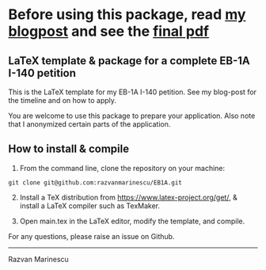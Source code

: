 # Before using this package, read [my blogpost](https://razvanmarinescu.github.io/green-card-I-140/) and see the [final pdf](https://github.com/razvanmarinescu/EB1A/raw/master/main.pdf)

## LaTeX template & package for a complete EB-1A I-140 petition

This is the LaTeX template for my EB-1A I-140 petition. See my blog-post for the timeline and on how to apply.

You are welcome to use this package to prepare your application. Also note that I anonymized certain parts of the application. 

## How to install & compile

1. From the command line, clone the repository on your machine: 

`git clone git@github.com:razvanmarinescu/EB1A.git`

2. Install a TeX distribution from https://www.latex-project.org/get/, & install a LaTeX compiler such as TexMaker. 

3. Open main.tex in the LaTeX editor, modify the template, and compile. 


For any questions, please raise an issue on Github.

-------------------------------------------------------



Razvan Marinescu
